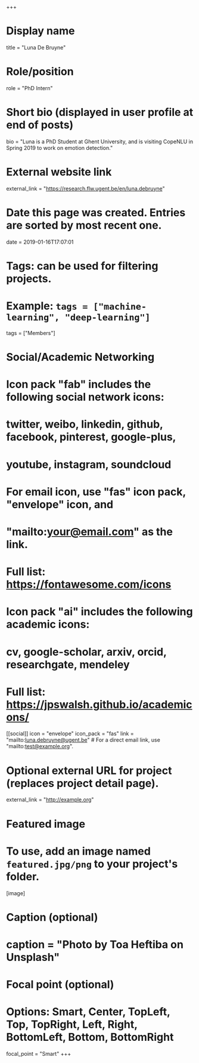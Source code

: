 +++
# Display name
title = "Luna De Bruyne"

# Role/position
role = "PhD Intern"

# Short bio (displayed in user profile at end of posts)
bio = "Luna is a PhD Student at Ghent University, and is visiting CopeNLU in Spring 2019 to work on emotion detection."

# External website link
external_link = "https://research.flw.ugent.be/en/luna.debruyne"

# Date this page was created. Entries are sorted by most recent one.
date = 2019-01-16T17:07:01

# Tags: can be used for filtering projects.
# Example: `tags = ["machine-learning", "deep-learning"]`
tags = ["Members"]

# Social/Academic Networking
#
# Icon pack "fab" includes the following social network icons:
#
#   twitter, weibo, linkedin, github, facebook, pinterest, google-plus,
#   youtube, instagram, soundcloud
#
#   For email icon, use "fas" icon pack, "envelope" icon, and
#   "mailto:your@email.com" as the link.
#
#   Full list: https://fontawesome.com/icons
#
# Icon pack "ai" includes the following academic icons:
#
#   cv, google-scholar, arxiv, orcid, researchgate, mendeley
#
#   Full list: https://jpswalsh.github.io/academicons/

[[social]]
icon = "envelope"
icon_pack = "fas"
link = "mailto:luna.debruyne@ugent.be"  # For a direct email link, use "mailto:test@example.org".


# Optional external URL for project (replaces project detail page).
external_link = "http://example.org"

# Featured image
# To use, add an image named `featured.jpg/png` to your project's folder. 
[image]
  # Caption (optional)
  # caption = "Photo by Toa Heftiba on Unsplash"

  # Focal point (optional)
  # Options: Smart, Center, TopLeft, Top, TopRight, Left, Right, BottomLeft, Bottom, BottomRight
  focal_point = "Smart"
+++
